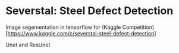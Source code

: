 # Severstal: Steel Defect Detection

Image segementation in tensorflow for (Kaggle Competition)[https://www.kaggle.com/c/severstal-steel-defect-detection]

Unet and ResUnet
